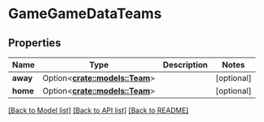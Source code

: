# GameGameDataTeams

## Properties

Name | Type | Description | Notes
------------ | ------------- | ------------- | -------------
**away** | Option<[**crate::models::Team**](Team.md)> |  | [optional]
**home** | Option<[**crate::models::Team**](Team.md)> |  | [optional]

[[Back to Model list]](../README.md#documentation-for-models) [[Back to API list]](../README.md#documentation-for-api-endpoints) [[Back to README]](../README.md)


